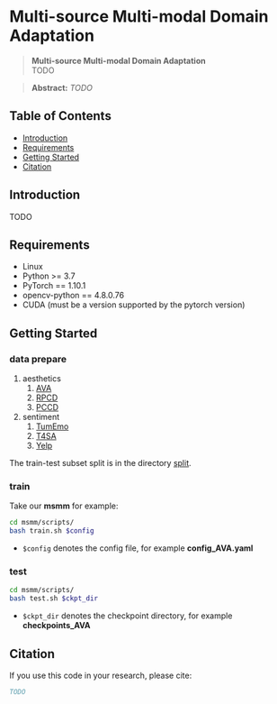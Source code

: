 # Multi-source Multi-modal Domain Adaptation

> **Multi-source Multi-modal Domain Adaptation**<br>
> TODO<br>

<!-- [YouTube](https://www.youtube.com/watch?v=c55rRO-Aqac&ab_channel=JaeminNa)<br> -->
> **Abstract:** *TODO*

## Table of Contents

- [Introduction](#Introduction)
- [Requirements](#Requirements)
- [Getting Started](#getting-started)
- [Citation](#Citation)

## Introduction

TODO

## Requirements

- Linux
- Python >= 3.7
- PyTorch == 1.10.1
- opencv-python == 4.8.0.76
- CUDA (must be a version supported by the pytorch version)

## Getting Started

### data prepare

1. aesthetics
    1. [AVA](https://github.com/imfing/ava_downloader)
    2. [RPCD](https://github.com/mediatechnologycenter/aestheval)
    3. [PCCD](https://github.com/ivclab/DeepPhotoCritic-ICCV17)
2. sentiment
    1. [TumEmo](https://github.com/YangXiaocui1215/MVAN)
    2. [T4SA](http://www.t4sa.it/)
    3. [Yelp](https://github.com/PreferredAI/vista-net)

The train-test subset split is in the directory [split](./split).

### train

Take our **msmm** for example:

```bash
cd msmm/scripts/
bash train.sh $config
```

- `$config` denotes the config file, for example **config_AVA.yaml**

### test

```bash
cd msmm/scripts/
bash test.sh $ckpt_dir
```

- `$ckpt_dir` denotes the checkpoint directory, for example **checkpoints_AVA**

## Citation

If you use this code in your research, please cite:

```bibtex
TODO
```
